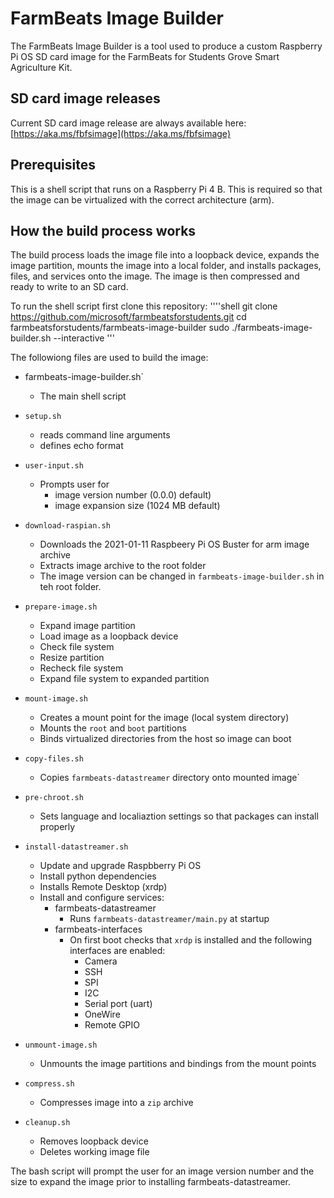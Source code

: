 # FarmBeats Image Builder

The FarmBeats Image Builder is a tool used to produce a custom Raspberry Pi OS SD card image for the FarmBeats for Students Grove Smart Agriculture Kit.

## SD card image releases

Current SD card image release are always available here:
[https://aka.ms/fbfsimage](https://aka.ms/fbfsimage)

## Prerequisites

This is a shell script that runs on a Raspberry Pi 4 B. This is required so that the image can be virtualized with the correct architecture (arm).

## How the build process works

The build process loads the image file into a loopback device, expands the image partition, mounts the image into a local folder, and installs packages, files, and services onto the image. The image is then compressed and ready to write to an SD card.

To run the shell script first clone this repository:
''''shell
    git clone https://github.com/microsoft/farmbeatsforstudents.git
    cd farmbeatsforstudents/farmbeats-image-builder
    sudo ./farmbeats-image-builder.sh --interactive
'''

The followiong files are used to build the image:

* farmbeats-image-builder.sh`
  * The main shell script

* `setup.sh`
  * reads command line arguments
  * defines echo format

* `user-input.sh`
  * Prompts user for
    * image version number (0.0.0) default)
    * image expansion size (1024 MB default)

* `download-raspian.sh`
  * Downloads the 2021-01-11 Raspbeery Pi OS Buster for arm image archive
  * Extracts image archive to the root folder
  * The image version can be changed in `farmbeats-image-builder.sh` in teh root folder.

* `prepare-image.sh`
  * Expand image partition
  * Load image as a loopback device
  * Check file system
  * Resize partition
  * Recheck file system
  * Expand file system to expanded partition

* `mount-image.sh`
  * Creates a mount point for the image (local system directory)
  * Mounts the `root` and `boot` partitions
  * Binds virtualized directories from the host so image can boot

* `copy-files.sh`
  * Copies `farmbeats-datastreamer` directory onto mounted image`

* `pre-chroot.sh`
  * Sets language and localiaztion settings so that packages can install properly

* `install-datastreamer.sh`
  * Update and upgrade Raspbberry Pi OS
  * Install python dependencies
  * Installs Remote Desktop (xrdp)
  * Install and configure services:
    * farmbeats-datastreamer
      * Runs `farmbeats-datastreamer/main.py` at startup
    * farmbeats-interfaces
      * On first boot checks that `xrdp` is installed and the following interfaces are enabled:
        * Camera
        * SSH
        * SPI
        * I2C
        * Serial port (uart)
        * OneWire
        * Remote GPIO

* `unmount-image.sh`
  * Unmounts the image partitions and bindings from the mount points

* `compress.sh`
  * Compresses image into a `zip` archive

* `cleanup.sh`
  * Removes loopback device
  * Deletes working image file

The bash script will prompt the user for an image version number and the size to expand the image prior to installing farmbeats-datastreamer.
